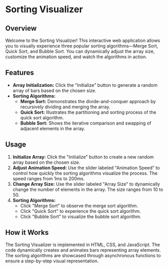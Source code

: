 # Sorting Visualizer

## Overview

Welcome to the Sorting Visualizer! This interactive web application allows you to visually experience three popular sorting algorithms—Merge Sort, Quick Sort, and Bubble Sort. You can dynamically adjust the array size, customize the animation speed, and watch the algorithms in action.

## Features

- **Array Initialization:** Click the "Initialize" button to generate a random array of bars based on the chosen size.
- **Sorting Algorithms:**
  - **Merge Sort:** Demonstrates the divide-and-conquer approach by recursively dividing and merging the array.
  - **Quick Sort:** Illustrates the partitioning and sorting process of the quick sort algorithm.
  - **Bubble Sort:** Shows the iterative comparison and swapping of adjacent elements in the array.

## Usage

1. **Initialize Array:** Click the "Initialize" button to create a new random array based on the chosen size.
2. **Adjust Animation Speed:** Use the slider labeled "Animation Speed" to control how quickly the sorting algorithms visualize the process. The speed ranges from 1ms to 200ms.
3. **Change Array Size:** Use the slider labeled "Array Size" to dynamically change the number of elements in the array. The size ranges from 10 to 50.
4. **Sorting Algorithms:**
   - Click "Merge Sort" to observe the merge sort algorithm.
   - Click "Quick Sort" to experience the quick sort algorithm.
   - Click "Bubble Sort" to visualize the bubble sort algorithm.

## How it Works

The Sorting Visualizer is implemented in HTML, CSS, and JavaScript. The code dynamically creates and animates bars representing array elements. The sorting algorithms are showcased through asynchronous functions to ensure a step-by-step visual representation.




